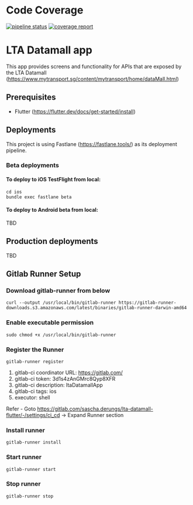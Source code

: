 # Code Coverage
[![pipeline status](https://gitlab.com/sascha.derungs/lta-datamall-flutter/badges/development/pipeline.svg)](https://gitlab.com/sascha.derungs/lta-datamall-flutter/-/commits/development)
[![coverage report](https://gitlab.com/sascha.derungs/lta-datamall-flutter/badges/development/coverage.svg)](https://gitlab.com/sascha.derungs/lta-datamall-flutter/-/commits/development)

# LTA Datamall app

This app provides screens and functionality for APIs that are exposed by the LTA Datamall (https://www.mytransport.sg/content/mytransport/home/dataMall.html)

## Prerequisites

- Flutter (https://flutter.dev/docs/get-started/install)

## Deployments

This project is using Fastlane (https://fastlane.tools/) as its deployment pipeline.

### Beta deployments

#### To deploy to iOS TestFlight from local:

```
cd ios
bundle exec fastlane beta
```

#### To deploy to Android beta from local:

TBD

## Production deployments

TBD

## Gitlab Runner Setup

### Download gitlab-runner from below

```
curl --output /usr/local/bin/gitlab-runner https://gitlab-runner-downloads.s3.amazonaws.com/latest/binaries/gitlab-runner-darwin-amd64
```

### Enable executable permission

```
sudo chmod +x /usr/local/bin/gitlab-runner
```

### Register the Runner

```
gitlab-runner register
```

1. gitlab-ci coordinator URL: https://gitlab.com/
2. gitlab-ci token: 3d1s4zAnGMrc8Qyp8XFR
3. gitlab-ci description: ltaDatamallApp
4. gitlab-ci tags: ios
5. executor: shell

Refer -
Goto https://gitlab.com/sascha.derungs/lta-datamall-flutter/-/settings/ci_cd -> Expand Runner section

### Install runner

```
gitlab-runner install
```

### Start runner

```
gitlab-runner start
```

### Stop runner

```
gitlab-runner stop
```
